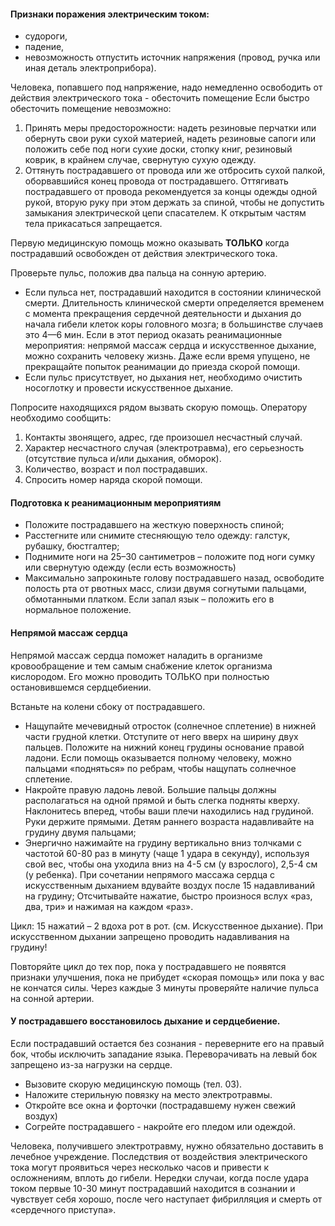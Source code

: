 #### Признаки поражения электрическим током: 
- судороги, 
- падение,
- невозможность отпустить источник напряжения (провод, ручка или иная деталь электроприбора). 

Человека, попавшего под напряжение, надо немедленно освободить от действия электрического тока -  обесточить помещение
Если быстро обесточить помещение невозможно:
1. Принять меры предосторожности: надеть резиновые перчатки или обернуть свои руки сухой материей, надеть резиновые сапоги или положить себе под ноги сухие доски, стопку книг, резиновый коврик, в крайнем случае, свернутую сухую одежду.
2. Оттянуть пострадавшего от провода или же отбросить сухой палкой, оборвавшийся конец провода от пострадавшего.  Оттягивать пострадавшего от провода рекомендуется за концы одежды одной рукой, вторую руку при этом держать за спиной, чтобы не допустить замыкания электрической цепи спасателем. К открытым частям тела прикасаться запрещается.

Первую медицинскую помощь можно оказывать **ТОЛЬКО** когда пострадавший освобожден от действия электрического тока.

Проверьте пульс, положив два пальца на сонную артерию. 
- Если пульса нет, пострадавший находится в состоянии клинической смерти.  Длительность клинической смерти определяется временем с момента прекращения сердечной деятельности и дыхания до начала гибели клеток коры головного мозга; в большинстве случаев это 4—6 мин. Если в этот период оказать реанимационные мероприятия: непрямой массаж сердца и искусственное дыхание, можно сохранить человеку жизнь.  Даже если время упущено, не прекращайте попыток реанимации до приезда скорой помощи.
- Если пульс присутствует, но дыхания нет, необходимо очистить носоглотку и провести искусственное дыхание.

Попросите находящихся рядом вызвать скорую помощь. Оператору необходимо сообщить:
1. Контакты звонящего, адрес, где произошел несчастный случай.
2. Характер несчастного случая (электротравма), его серьезность (отсутствие пульса и/или дыхания, обморок).
3. Количество, возраст и пол пострадавших.
4. Спросить номер наряда скорой помощи.

#### Подготовка к реанимационным мероприятиям

- Положите пострадавшего на жесткую поверхность спиной;
- Расстегните или снимите стесняющую тело одежду: галстук, рубашку, бюстгалтер;
- Поднимите ноги на 25–30 сантиметров – положите под ноги сумку или свернутую одежду (если есть возможность)
- Максимально запрокиньте голову пострадавшего назад, освободите полость рта от рвотных масс, слизи двумя согнутыми пальцами, обмотанными платком. Если запал язык – положить его в нормальное положение.

#### Непрямой массаж сердца

Непрямой массаж сердца поможет наладить в организме кровообращение и тем самым снабжение клеток организма кислородом. Его можно проводить ТОЛЬКО при полностью остановившемся сердцебиении.

   
Встаньте на колени сбоку от пострадавшего.

- Нащупайте мечевидный отросток (солнечное сплетение) в нижней части грудной клетки. Отступите от него вверх на ширину двух пальцев. Положите на нижний конец грудины основание правой ладони. Если помощь оказывается полному человеку, можно пальцами «подняться» по ребрам, чтобы нащупать солнечное сплетение.
- Накройте правую ладонь левой. Большие пальцы должны располагаться на одной прямой и быть слегка подняты кверху. Наклонитесь вперед, чтобы ваши плечи находились над грудиной. Руки держите прямыми. Детям раннего возраста надавливайте на грудину двумя пальцами;
- Энергично нажимайте на грудину вертикально вниз толчками с частотой 60-80 раз в минуту (чаще 1 удара в секунду), используя свой вес, чтобы она уходила вниз на 4-5 см (у взрослого), 2,5-4 см (у ребенка). При сочетании непрямого массажа сердца с искусственным дыханием вдувайте воздух после 15 надавливаний на грудину; Отсчитывайте нажатие, быстро произнося вслух «раз, два, три» и нажимая на каждом «раз».

Цикл: 15 нажатий – 2 вдоха рот в рот. (см. Искусственное дыхание). При искусственном дыхании запрещено проводить надавливания на грудину!

Повторяйте цикл до тех пор, пока у пострадавшего не появятся признаки улучшения, пока не прибудет «скорая помощь» или пока у вас не кончатся силы. Через каждые 3 минуты проверяйте наличие пульса на сонной артерии.

#### У пострадавшего восстановилось дыхание и сердцебиение.

Если пострадавший остается без сознания - переверните его на правый бок, чтобы исключить западание языка. Переворачивать на левый бок запрещено из-за нагрузки на сердце.

- Вызовите скорую медицинскую помощь (тел. 03).
- Наложите стерильную повязку на место электротравмы.
- Откройте все окна и форточки (пострадавшему нужен свежий воздух)
- Согрейте пострадавшего -  накройте его пледом или одеждой.

Человека, получившего электротравму, нужно обязательно доставить в лечебное учреждение. Последствия от воздействия электрического тока могут проявиться через несколько часов и привести к осложнениям, вплоть до гибели. Нередки случаи, когда после удара током первые 10-30 минут пострадавший находится в сознании и чувствует себя хорошо, после чего наступает фибрилляция и смерть от «сердечного приступа».
